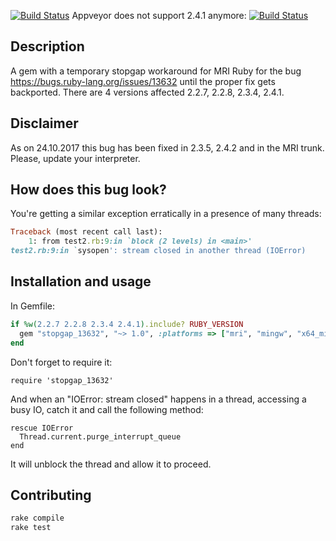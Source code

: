 [![Build Status](https://secure.travis-ci.org/NickolasVashchenko/stopgap_13632.svg)](http://travis-ci.org/NickolasVashchenko/stopgap_13632)
Appveyor does not support 2.4.1 anymore:
[![Build Status](https://ci.appveyor.com/api/projects/status/cqgu4tce6of44c9x?svg=true)](https://ci.appveyor.com/api/projects/status/cqgu4tce6of44c9x?svg=true)

## Description
A gem with a temporary stopgap workaround for MRI Ruby for the bug https://bugs.ruby-lang.org/issues/13632 until the proper fix gets backported.
There are 4 versions affected 2.2.7, 2.2.8, 2.3.4, 2.4.1.

## Disclaimer
As on 24.10.2017 this bug has been fixed in 2.3.5, 2.4.2 and in the MRI trunk.
Please, update your interpreter.

## How does this bug look?
You're getting a similar exception erratically in a presence of many threads:
```ruby
Traceback (most recent call last):
    1: from test2.rb:9:in `block (2 levels) in <main>'
test2.rb:9:in `sysopen': stream closed in another thread (IOError)
```

## Installation and usage
In Gemfile:
```ruby
if %w(2.2.7 2.2.8 2.3.4 2.4.1).include? RUBY_VERSION
  gem "stopgap_13632", "~> 1.0", :platforms => ["mri", "mingw", "x64_mingw"]
end

```
Don't forget to require it:
```
require 'stopgap_13632'
```
And when an "IOError: stream closed" happens in a thread, accessing a busy IO, catch it and call the following method:
```
rescue IOError
  Thread.current.purge_interrupt_queue
end
```
It will unblock the thread and allow it to proceed.

## Contributing
```bash
rake compile
rake test
```

